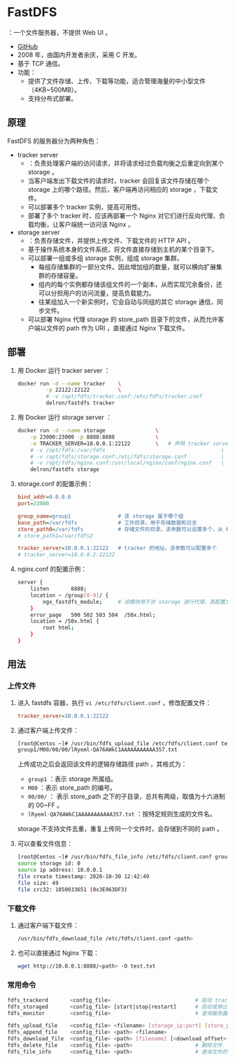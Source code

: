 # FastDFS

：一个文件服务器，不提供 Web UI 。
- [GitHub](https://github.com/happyfish100/fastdfs)
- 2008 年，由国内开发者余庆，采用 C 开发。
- 基于 TCP 通信。
- 功能：
  - 提供了文件存储、上传、下载等功能，适合管理海量的中小型文件（4KB~500MB）。
  - 支持分布式部署。

## 原理

FastDFS 的服务器分为两种角色：
- tracker server
  - ：负责处理客户端的访问请求，并将请求经过负载均衡之后重定向到某个 storage 。
  - 当客户端发出下载文件的请求时，tracker 会回复该文件存储在哪个 storage 上的哪个路径。然后，客户端再访问相应的 storage ，下载文件。
  - 可以部署多个 tracker 实例，提高可用性。
  - 部署了多个 tracker 时，应该再部署一个 Nginx 对它们进行反向代理、负载均衡，让客户端统一访问该 Nginx 。
- storage server
  - ：负责存储文件，并提供上传文件、下载文件的 HTTP API 。
  - 基于操作系统本身的文件系统，将文件直接存储到主机的某个目录下。
  - 可以部署一组或多组 storage 实例，组成 storage 集群。
    - 每组存储集群的一部分文件。因此增加组的数量，就可以横向扩展集群的存储容量。
    - 组内的每个实例都存储该组文件的一个副本，从而实现冗余备份，还可以分担用户的访问流量，提高负载能力。
    - 往某组加入一个新实例时，它会自动与同组的其它 storage 通信，同步文件。
  - 可以部署 Nginx 代理 storage 的 store_path 目录下的文件，从而允许客户端以文件的 path 作为 URI ，直接通过 Nginx 下载文件。

## 部署

1. 用 Docker 运行 tracker server ：
    ```sh
    docker run -d --name tracker    \
             -p 22122:22122         \
             # -v /opt/fdfs/tracker.conf:/etc/fdfs/tracker.conf           \  # 挂载配置文件
             delron/fastdfs tracker
    ```

2. 用 Docker 运行 storage server ：
    ```sh
    docker run -d --name storage                \
        -p 23000:23000 -p 8888:8888             \
        -e TRACKER_SERVER=10.0.0.1:22122        \   # 声明 tracker server 的地址，该配置会保存到配置文件中
        # -v /opt/fdfs:/var/fdfs                                     \  # 挂载数据目录
        # -v /opt/fdfs/storage.conf:/etc/fdfs/storage.conf           \  # 挂载配置文件
        # -v /opt/fdfs/nginx.conf:/usr/local/nginx/conf/nginx.conf   \  # 挂载 Nginx 的配置文件
        delron/fastdfs storage
    ```

3. storage.conf 的配置示例：
    ```ini
    bind_addr=0.0.0.0
    port=23000

    group_name=group1               # 该 storage 属于哪个组
    base_path=/var/fdfs             # 工作目录，用于存储数据和日志
    store_path0=/var/fdfs           # 存储文件的目录。该参数可以设置多个，从 0 开始编号
    # store_path1=/var/fdfs2

    tracker_server=10.0.0.1:22122   # tracker 的地址。该参数可以配置多个
    # tracker_server=10.0.0.2:22122
    ```

4. nginx.conf 的配置示例：
    ```sh
    server {
        listen       8888;
        location ~ /group[0-9]/ {
            ngx_fastdfs_module;     # 该模块用于对 storage 进行代理，其配置文件是 /etc/fdfs/mod_fastdfs.conf
        }
        error_page   500 502 503 504  /50x.html;
        location = /50x.html {
            root html;
        }
    }
    ```

## 用法

### 上传文件

1. 进入 fastdfs 容器，执行 `vi /etc/fdfs/client.conf` ，修改配置文件：
    ```ini
    tracker_server=10.0.0.1:22122
    ```

2. 通过客户端上传文件：
    ```sh
    [root@Centos ~]# /usr/bin/fdfs_upload_file /etc/fdfs/client.conf test.txt
    group1/M00/00/00/lRyeml-QA76AWkC1AAAAAAAAAAA357.txt
    ```
    上传成功之后会返回该文件的逻辑存储路径 path ，其格式为：
    - `group1` ：表示 storage 所属组。
    - `M00`    ：表示 store_path 的编号。
    - `00/00/` ： 表示 store_path 之下的子目录，总共有两级，取值为十六进制的 00~FF 。
    - `lRyeml-QA76AWkC1AAAAAAAAAAA357.txt` ：按特定规则生成的文件名。

    storage 不支持文件去重，重复上传同一个文件时，会存储到不同的 path 。

3. 可以查看文件信息：
    ```sh
    [root@Centos ~]# /usr/bin/fdfs_file_info /etc/fdfs/client.conf group1/M00/00/00/lRyeml-QA76AWkC1AAAAAAAAAAA357.txt
    source storage id: 0
    source ip address: 10.0.0.1
    file create timestamp: 2020-10-30 12:42:49
    file size: 49
    file crc32: 1050033651 (0x3E963DF3)
    ```

### 下载文件

1. 通过客户端下载文件：
    ```sh
    /usr/bin/fdfs_download_file /etc/fdfs/client.conf <path>
    ```

2. 也可以直接通过 Nginx 下载：
    ```sh
    wget http://10.0.0.1:8888/<path> -O test.txt
    ```

### 常用命令

```sh
fdfs_trackerd       <config_file>                           # 启动 tracker server
fdfs_storaged       <config_file> [start|stop|restart]      # 启动或停止 storage server
fdfs_monitor        <config_file>                           # 查询服务器的状态信息

fdfs_upload_file    <config_file> <filename> [storage_ip:port] [store_path_index]           # 上传文件
fdfs_append_file    <config_file> <path> <filename>                                         # 追加上传文件
fdfs_download_file  <config_file> <path> [filename] [<download_offset> <download_bytes>]    # 下载文件
fdfs_delete_file    <config_file> <path>                    # 删除文件
fdfs_file_info      <config_file> <path>                    # 查询文件的信息
```
